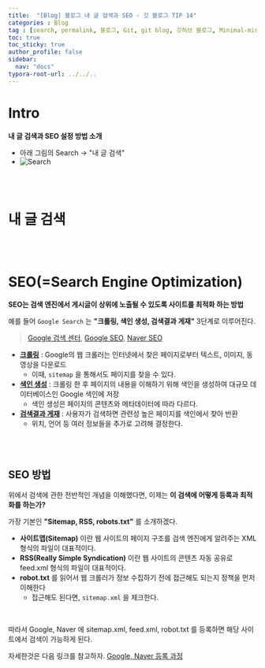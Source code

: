 ```yaml
---
title:  "[Blog] 블로그 내 글 검색과 SEO - 깃 블로그 TIP 14"
categories : Blog
tag : [search, permalink, 블로그, Git, git blog, 깃허브 블로그, Minimal-mistakes, 지킬, jekyll]
toc: true
toc_sticky: true
author_profile: false
sidebar:
  nav: "docs"
typora-root-url: ../../..
---
```




# Intro

**내 글 검색과 SEO 설정 방법 소개**

- 아래 그림의 Search -> "내 글 검색"
- ![Search](https://github.com/BH946/bh946.github.io/assets/80165014/91047770-13ce-4e45-91f5-23cd9b8379c2)    

<br><br>

# 내 글 검색





<br><br>

# SEO(=Search Engine Optimization)

**SEO는 검색 엔진에서 게시글이 상위에 노출될 수 있도록 사이트를 최적화 하는 방법**

예를 들어 `Google Search` 는 **"크롤링, 색인 생성, 검색결과 게재"** 3단계로 이루어진다.

> [Google 검색 센터](https://developers.google.com/search/docs/fundamentals/how-search-works?hl=ko), [Google SEO](https://developers.google.com/search/docs/beginner/seo-starter-guide?hl=ko), [Naver SEO](https://searchadvisor.naver.com/guide/seo-basic-intro)

- [**크롤링**](https://developers.google.com/search/docs/fundamentals/how-search-works?hl=ko#crawling) : Google의 웹 크롤러는 인터넷에서 찾은 페이지로부터 텍스트, 이미지, 동영상을 다운로드
  - 이때, `sitemap` 을 통해서도 페이지를 찾을 수 있다.
- [**색인 생성**](https://developers.google.com/search/docs/fundamentals/how-search-works?hl=ko#indexing) : 크롤링 한 후 페이지의 내용을 이해하기 위해 색인을 생성하여 대규모 데이터베이스인 Google 색인에 저장
  - 색인 생성은 페이지의 콘텐츠와 메타데이터에 따라 다르다.
- [**검색결과 게재**](https://developers.google.com/search/docs/fundamentals/how-search-works?hl=ko#serving) : 사용자가 검색하면 관련성 높은 페이지를 색인에서 찾아 반환
  - 위치, 언어 등 여러 정보들을 추가로 고려해 결정한다.

<br><br>

## SEO 방법

위에서 검색에 관한 전반적인 개념을 이해했다면, 이제는 **이 검색에 어떻게 등록과 최적화를 하는가?**

가장 기본인 **"Sitemap, RSS, robots.txt"** 를 소개하겠다.

- **사이트맵(Sitemap)** 이란 웹 사이트의 페이지 구조를 검색 엔진에게 알려주는 XML 형식의 파일이 대표적이다.
- **RSS(Really Simple Syndication)** 이란 웹 사이트의 콘텐츠 자동 공유로 feed.xml 형식의 파일이 대표적이다.
- **robot.txt** 를 읽어서 웹 크롤러가 정보 수집하기 전에 접근해도 되는지 정책을 먼저 이해한다
  - 접근해도 된다면, `sitemap.xml` 을 체크한다.

<br>

따라서 Google, Naver 에 sitemap.xml, feed.xml, robot.txt 를 등록하면 해당 사이트에서 검색이 가능하게 된다.

자세한것은 다음 링크를 참고하자. [Google, Naver 등록 과정]()

